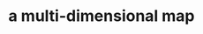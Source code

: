 ---
layout: page
title: a multi-dimensional map
description: Quantifying the Competitiveness of a Dataset in Relation to General Preferences
img: assets/img/publication_preview/hmp.JPG
redirect: assert/pdf/hmp_VLDBJ.pdf
importance: 2
category: ongoing
---